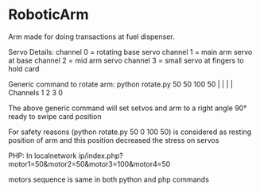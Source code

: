 # RoboticArm
Arm made for doing transactions at fuel dispenser.

Servo Details:
channel 0 = rotating base servo
channel 1 = main arm servo at base
channel 2 = mid arm servo
channel 3 = small servo at fingers to hold card

Generic command to rotate arm:
python rotate.py 50 50 100 50
                 |  |   |   |
Channels         1  2   3   0

The above generic command will set setvos and arm to a right angle 90° ready to swipe card position

For safety reasons (python rotate.py 50 0 100 50) is considered as resting position of arm and this position decreased the stress on servos

PHP:
In localnetwork
ip/index.php?motor1=50&motor2=50&motor3=100&motor4=50

motors sequence is same in both python and php commands

